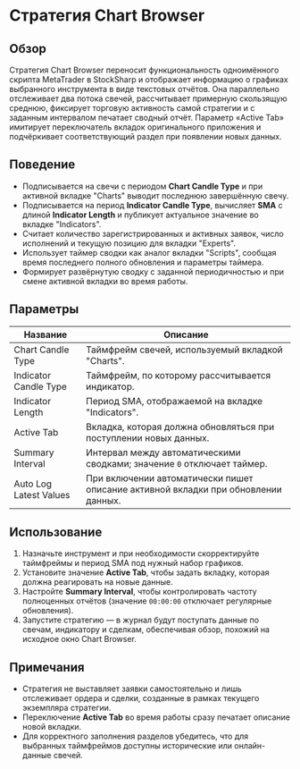 # Стратегия Chart Browser

## Обзор
Стратегия Chart Browser переносит функциональность одноимённого скрипта MetaTrader в StockSharp и отображает информацию о графиках выбранного инструмента в виде текстовых отчётов. Она параллельно отслеживает два потока свечей, рассчитывает примерную скользящую среднюю, фиксирует торговую активность самой стратегии и с заданным интервалом печатает сводный отчёт. Параметр «Active Tab» имитирует переключатель вкладок оригинального приложения и подчёркивает соответствующий раздел при появлении новых данных.

## Поведение
- Подписывается на свечи с периодом **Chart Candle Type** и при активной вкладке "Charts" выводит последнюю завершённую свечу.
- Подписывается на период **Indicator Candle Type**, вычисляет **SMA** с длиной **Indicator Length** и публикует актуальное значение во вкладке "Indicators".
- Считает количество зарегистрированных и активных заявок, число исполнений и текущую позицию для вкладки "Experts".
- Использует таймер сводки как аналог вкладки "Scripts", сообщая время последнего полного обновления и параметры таймера.
- Формирует развёрнутую сводку с заданной периодичностью и при смене активной вкладки во время работы.

## Параметры
| Название | Описание |
| --- | --- |
| Chart Candle Type | Таймфрейм свечей, используемый вкладкой "Charts". |
| Indicator Candle Type | Таймфрейм, по которому рассчитывается индикатор. |
| Indicator Length | Период SMA, отображаемой на вкладке "Indicators". |
| Active Tab | Вкладка, которая должна обновляться при поступлении новых данных. |
| Summary Interval | Интервал между автоматическими сводками; значение `0` отключает таймер. |
| Auto Log Latest Values | При включении автоматически пишет описание активной вкладки при обновлении данных. |

## Использование
1. Назначьте инструмент и при необходимости скорректируйте таймфреймы и период SMA под нужный набор графиков.
2. Установите значение **Active Tab**, чтобы задать вкладку, которая должна реагировать на новые данные.
3. Настройте **Summary Interval**, чтобы контролировать частоту полноценных отчётов (значение `00:00:00` отключает регулярные обновления).
4. Запустите стратегию — в журнал будут поступать данные по свечам, индикатору и сделкам, обеспечивая обзор, похожий на исходное окно Chart Browser.

## Примечания
- Стратегия не выставляет заявки самостоятельно и лишь отслеживает ордера и сделки, созданные в рамках текущего экземпляра стратегии.
- Переключение **Active Tab** во время работы сразу печатает описание новой вкладки.
- Для корректного заполнения разделов убедитесь, что для выбранных таймфреймов доступны исторические или онлайн-данные свечей.
